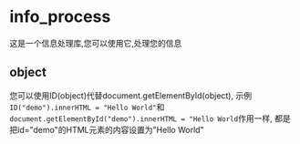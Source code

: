 # info_process
这是一个信息处理库,您可以使用它,处理您的信息
## object
您可以使用ID(object)代替document.getElementById(object),
示例`ID("demo").innerHTML = "Hello World"`和
`document.getElementById("demo").innerHTML = "Hello World`作用一样,
都是把id="demo"的HTML元素的内容设置为"Hello World"
